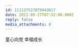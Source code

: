 ```yaml
---
id: 111137527879443817
date: 2011-05-27T07:52:00.000Z
reply: false
media_attachments: 0
---
```


童心向党 幸福成长 ​​​​

